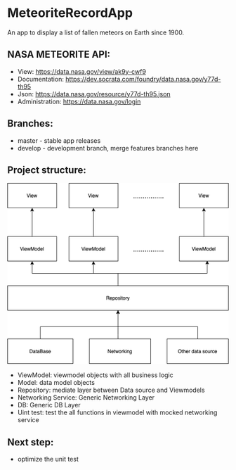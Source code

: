 # MeteoriteRecordApp
An app to display a list of fallen meteors on Earth since 1900.

## NASA METEORITE API:

* View: https://data.nasa.gov/view/ak9y-cwf9
* Documentation: https://dev.socrata.com/foundry/data.nasa.gov/y77d-th95
* Json: https://data.nasa.gov/resource/y77d-th95.json
* Administration: https://data.nasa.gov/login

## Branches:

* master - stable app releases
* develop - development branch, merge features branches here

## Project structure:

<p align="center">
  <img src="MVVM%20structure.png" />
</p>

* ViewModel: viewmodel objects with all business logic
* Model: data model objects
* Repository: mediate layer between Data source and Viewmodels
* Networking Service: Generic Networking Layer
* DB: Generic DB Layer
* Uint test: test the all functions in viewmodel with mocked networking service

## Next step:

*  optimize the unit test
